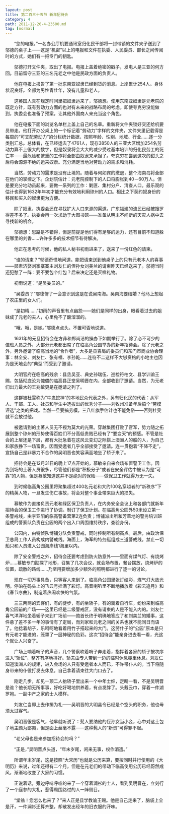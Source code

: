 ```yaml
---
layout: post
title: 第二百三十五节 新年招待会
category: 4
path: 2011-12-26-4-23500.md
tag: [normal]
---
```


　　“您的电报。”一名办公厅机要通讯室归化民干部将一封带锁的文件夹子送到了邬德的桌子上——这是“机密”以上的电报和文件在执委、人民委员、部长之间传阅时的方式，她们有一把专门的钥匙。

　　邬德打开文件夹，取出了电报。电报上盖着绝密的戳子，发电人是三亚的何方回。目前留守三亚的三名元老之中他是民政方面的负责人。

　　他在电报上报告了第一批东南亚奴隶已经到货的消息。上岸累计254人。身体状况良好。全部为男性青壮年，没有儿童和老人。

　　这英国人真在规定时间里把奴隶运来了，邬德想。使用东南亚奴隶是元老院的既定方针，既有劳动力方面的也对有未来的战略布局的考虑。即使夸克穷没能做到，执委会也准备了预案，让其他外国商人来充当这个角色。

　　他在电报下面的浏览名单栏上盖上自己的名章。重新将文件夹锁好交还给机要员带走。他打开办公桌上的一个标记着“劳动力”字样的文件夹，文件夹里记载得是每周的“可支配劳动力”的分栏统计数据，按照年龄、性别、地域、行业……逐一分类别汇总。总体看，在已经运去了4761人，现存3850人的三亚大区增加254名劳动力算不上很大的数字，但是奴隶将会大大的减少受过基本培训的归化民劳工的死亡率——最危险和繁重的工作将全部由奴隶来承担了。夸克穷在尝到这次的甜头之后将会源源不绝的运来奴隶。充分满足当地对劳动力的需求和消耗。

　　当然，劳动力的需求是没有止境的。随着与何如宾的撤退，整个海南岛将全部在他们的掌控之下。企划院估计：元老院控制下的人口将膨胀到40－60万人。但是要充分地动员起来，要做一系列的工作：剿匪、集村分户、清查人口。最乐观的估计也得到1632年年初才能充分有效地利用琼州的人口。相比之下契约奴身份的移民和买入的奴隶更为方便。

　　除了奴隶，执委会还在寻找扩大人口来源的渠道。广东福建的流民已经被搜罗得差不多了。执委会再一次求助于大图书馆——准备从明末不间断的天灾人祸中去寻找新的机会。

　　邬德想：思路是不错得，但是前提是他们得有足够的运力，还有目前不知道躲在哪里的刘香……许许多多的技术细节有待解决。

　　他正在思考的时候，他的私人秘书初雨进来了，送来了一份红色的请柬。

　　“谁的请柬？”邬德奇怪地问道。能把请柬送到他桌子上的只有元老本人的喜事——郧素济娶刘家寨寨主刘友仁的侄孙女刘美兰的请柬昨天已经送来了。邬德当时还犯愁了一阵：要不要包个红包？后来决定还是买样礼物。

　　初雨说道：“是吴委员的。”

　　“吴委员？”邬德愣了一会意识到这是在说吴南海。吴南海要结婚？他马上想起了农庄里的女人们。

　　“是初晴……”初雨的声音里有点幽怨——她们是同样的出身，眼看着过去的姐妹成了元老的夫人，心里免不了酸溜溜的。

　　“哦，哦，是她。”邬德点点头。不置可否地说道。

　　1631年的元旦招待会在方非和郑尚洁的操办下如期举行了。除了必不可少的值班人员之外，大部分元老都出席了在临高角公园举办的新年招待会。除了元老之外，另外邀请了临高当地的“合作者”，大多是县咨局的委员们和东门市商业协会理事：林全安、刘友仁、张有福、李孙乾……连符不二这样不大够资格的小地主也因为是天地会的“典型”而受到了邀请。

　　大明官府在临高的残余：县丞吴亚、典史孙瑞伍、巡检符柏文、县学训谕王赐，包括彻底沦为傀儡的临高县正堂吴明晋在内，全部收到了邀请。当然，为元老们出力最大的王兆敏更是在邀请之列了。

　　这群被杜雯称为“牛鬼蛇神”的本地民众代表之外，另有归化民的代表：从军人、干部、工人、社员和学生中选拔出的优秀分子——刘牧州准备年后搞个“劳模评选”之类的把戏。当然一旦要搞劳模，三八红旗手估计也不能免俗——否则杜雯就不会放过他。

　　被邀请到的土著人员无不视为莫大的光荣。穿越集团打败了官军，势力随之拓展到整个琼州的形势使得百姓们不分高低贵贱已经有了“要变天”的预感。不管是社会的上层还是下层，都有大批急着在这风云变幻之际搭上澳洲人的船的人，为自己和家族挣下一场富贵。因而受邀者几乎全部接受了邀请。连一贯抱着“不降不走”，宣扬自己是非暴力不合作的吴明晋也笑容满面地坐了轿子来了。

　　招待会是在12月31日的晚上17点开始的，慕敏亲自来会场布置警卫工作。因为到场的土著人员很多，尽管他们都是“积极分子”或者在安全评估中被认为是“可靠”的人物，但是慕敏知道这并不是绝对的保险——做保卫工作就得万无一失。

　　到时候临高角公园里将聚集超过400名元老和大约100名穿越者的“新秩序”下的精英人物，一旦发生伤亡事故，将会对整个事业带来巨大的损失。

　　慕敏作为直接负责元老和绿区保卫负责人，在内务安全会议上和各部门就新年招待会的保卫工作进行了协调。制订了保卫计划。在临高角公园外50米设立第一条警戒线，由李亚阳的临高警备营第2连负责；博铺派出所和芳草地的警务培训班组成的警察队负责在公园的两个出入口周围维持秩序，查验身份。

　　公园内，由特侦队博铺分队负责警戒，同时控制所有制高点。最后，由政治保卫总局工作人员构成内警戒线。海面上，海军的特务艇组成三道警戒线。禁止一切船只和人员进入公园海岸线1海里以内。

　　除了安全警戒之外，招待会还要考虑到防火防意外——里面有煤气灯、有烧烤炉……慕敏专门勘探了地形，召集了几次会议，就会场布置，餐台摆放，烧烤炉的位置，疏散的路线……乃至用要增加多少额外的照明都进行了逐一的讨论，

　　现在一切万事具备，只等客人来到了。临高角公园里张灯结彩，煤气灯大放光明。停泊在码头上的飞云号挂满了彩灯。高音喇叭里不断地播放着《彩云追月》和《春节序曲》，制造着热闹欢快的气氛。

　　三三两两的宾客们，有的徒步，有的坐轿子，有的骑着自行车，纷纷来到临高角公园前的广场——这里已经是二级警戒区，没有请柬的人是不能入内的。刘友仁喜气洋洋地坐着轿子来到广场前——勋首长终于明确地答应了和刘美兰的婚事，这件悬了差不多一年的事情有了定局，而刘家和元老之间的关系也就不能同日而语了。他捻着胡子，乐呵呵地看着用竹子搭起来的大门。这劳什子的“公园”原本是只有元老才能进的，笼罩了一层神秘的色彩。这次“招待会”能亲身进去看一看，光这个就让人兴奋了。

　　广场上响着哨子的声音，几个警察吹着哨子奔走着，指挥着各家的轿子按次序进入“轿位”，整齐有序地排好。轿夫由专人带到一边的临时休息棚里休息。刘友仁知道澳洲人的规矩，进入会场的人只有受邀者本人而已，不许带仆人的。当下将随身带来的仆役打发去休息。自己拿着请柬往大门口去了。

　　刚走几步，却见一顶二人抬轿子里出来一个中年士绅，定睛一看，不是吴明晋是谁？他长期无所事事，好吃好喝地供养着，有点发胖了。头戴云巾，穿着一件湖罗袍。一副中产之家的士人模样。

　　刘友仁当即上去作揖为礼——吴明晋的大明县令已经是个空头的职务，他也毋须太过客气。

　　吴明晋很是客气，他早就听说了：髡人要纳他的侄孙女当小妾，心中对这土包子地主颇为鄙夷，但是面上丝毫不露——这种髡人的“新贵”可得罪不起。

　　“老父母也是来参加招待会的吗？”

　　“正是，”吴明晋点头道，“年末岁尾，闲来无事，权作消遣。”

　　所谓年末岁尾，这是按照“大宋历”也就是公历来算，要按同时并行使用的《大明历》来说，过年还得有二个月，但是在元老们的带动下临高使用公历已经蔚然成风，渐渐地改变了大家的习惯。

　　正说着话，旁边呼哧呼哧的来了一个穿着澜衫的士人，看到吴明晋在，立刻行了一个庭参的大礼，惹得周围路过的人一阵侧目。

　　“堂翁！您怎么也来了？”来人正是县学教谕王赐。他是自己走来了，脑袋上全是汗，一件澜衫还算齐整，却散发出经年的旧衣服的汗味。

